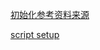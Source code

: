 [初始化参考资料来源](https://segmentfault.com/a/1190000038999784)


[script setup](https://chengpeiquan.com/article/vue3-script-setup.html)